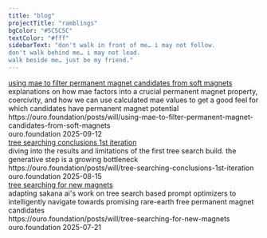 ```yaml
---
title: "blog"
projectTitle: "ramblings"
bgColor: "#5C5C5C"
textColor: "#fff"
sidebarText: "don't walk in front of me… i may not follow.
don't walk behind me… i may not lead.
walk beside me… just be my friend."
---
```


<div class="link-preview">
    <div class="link-preview-content">
        <div class="link-preview-text">
            <a href="https://ouro.foundation/posts/will/using-mae-to-filter-permanent-magnet-candidates-from-soft-magnets" class="link-preview-title" target="_blank" rel="noopener">
                using mae to filter permanent magnet candidates from soft magnets
            </a>
            <div class="link-preview-description">
                explanations on how mae factors into a crucial permanent magnet property, coercivity, and how we can use calculated mae values to get a good feel for which candidates have permanent magnet potential
            </div>
            <div class="link-preview-url">https://ouro.foundation/posts/will/using-mae-to-filter-permanent-magnet-candidates-from-soft-magnets</div>
            <div class="link-preview-meta">
                <span class="link-preview-domain">ouro.foundation</span>
                <span class="link-preview-date">2025-09-12</span>
            </div>
        </div>
    </div>
</div>

<div class="link-preview">
    <div class="link-preview-content">
        <div class="link-preview-text">
            <a href="https://ouro.foundation/posts/will/tree-searching-conclusions-1st-iteration" class="link-preview-title" target="_blank" rel="noopener">
                tree searching conclusions 1st iteration
            </a>
            <div class="link-preview-description">
                diving into the results and limitations of the first tree search build. the generative step is a growing bottleneck
            </div>
            <div class="link-preview-url">https://ouro.foundation/posts/will/tree-searching-conclusions-1st-iteration</div>
            <div class="link-preview-meta">
                <span class="link-preview-domain">ouro.foundation</span>
                <span class="link-preview-date">2025-08-15</span>
            </div>
        </div>
    </div>
</div>

<div class="link-preview">
    <div class="link-preview-content">
        <div class="link-preview-text">
            <a href="https://ouro.foundation/posts/will/tree-searching-for-new-magnets" class="link-preview-title" target="_blank" rel="noopener">
                tree searching for new magnets
            </a>
            <div class="link-preview-description">
                adapting sakana ai's work on tree search based prompt optimizers to intelligently navigate towards promising rare-earth free permanent magnet candidates
            </div>
            <div class="link-preview-url">https://ouro.foundation/posts/will/tree-searching-for-new-magnets</div>
            <div class="link-preview-meta">
                <span class="link-preview-domain">ouro.foundation</span>
                <span class="link-preview-date">2025-07-21</span>
            </div>
        </div>
    </div>
</div>